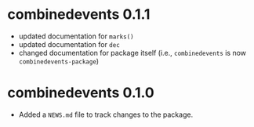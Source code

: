 # combinedevents 0.1.1

* updated documentation for `marks()`
* updated documentation for `dec`
* changed documentation for package itself (i.e., `combinedevents` is now `combinedevents-package`)

# combinedevents 0.1.0

* Added a `NEWS.md` file to track changes to the package.
